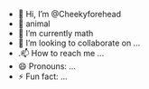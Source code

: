 - 👋 Hi, I’m @Cheekyforehead
- 👀 animal
- 🌱 I’m currently  math
- 💞️ I’m looking to collaborate on ...
- .📫 How to reach me ...
- 😄 Pronouns: ...
- ⚡ Fun fact: ...

<!---
Cheekyforehead/Cheekyforehead is a ✨ special ✨ repository because its `README.md` (this file) appears on your GitHub profile.
You can click the Preview link to take a look at your changes.
--->
